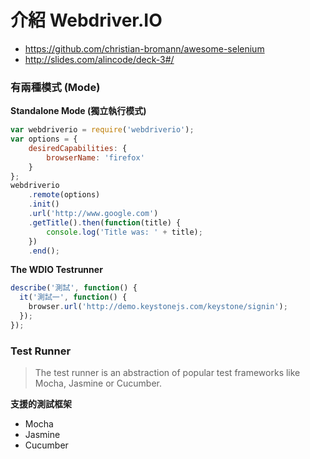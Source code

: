 # 介紹 Webdriver.IO

* <https://github.com/christian-bromann/awesome-selenium>
* <http://slides.com/alincode/deck-3#/>

### 有兩種模式 (Mode)

**Standalone Mode (獨立執行模式)**

```js
var webdriverio = require('webdriverio');
var options = {
    desiredCapabilities: {
        browserName: 'firefox'
    }
};
webdriverio
    .remote(options)
    .init()
    .url('http://www.google.com')
    .getTitle().then(function(title) {
        console.log('Title was: ' + title);
    })
    .end();
```

**The WDIO Testrunner**

```js
describe('測試', function() {
  it('測試一', function() {
    browser.url('http://demo.keystonejs.com/keystone/signin');
  });
});
```

### Test Runner

> The test runner is an abstraction of popular test frameworks like Mocha, Jasmine or Cucumber. 

**支援的測試框架**

* Mocha
* Jasmine
* Cucumber